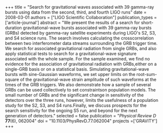+++
title = "Search for gravitational waves associated with 39 gamma-ray bursts using data from the second, third, and fourth LIGO runs"
date = 2008-03-01
authors = ["LIGO Scientific Collaboration"]
publication_types = ['article-journal']
abstract = "We present the results of a search for short-duration gravitational-wave bursts associated with 39 gamma-ray bursts (GRBs) detected by gamma-ray satellite experiments during LIGO's S2, S3, and S4 science runs. The search involves calculating the crosscorrelation between two interferometer data streams surrounding the GRB trigger time. We search for associated gravitational radiation from single GRBs, and also apply statistical tests to search for a gravitational-wave signature associated with the whole sample. For the sample examined, we find no evidence for the association of gravitational radiation with GRBs,either on a single-GRB basis or on a statistical basis. Simulating gravitational-wave bursts with sine-Gaussian waveforms, we set upper limits on the root-sum-square of the gravitational-wave strain amplitude of such waveforms at the times of the GRB triggers. We also demonstrate how a sample of several GRBs can be used collectively to set constraintson population models. The small number of GRBs and the significant change in sensitivity of the detectors over the three runs, however, limits the usefulness of a population study for the S2, S3, and S4 runs.Finally, we discuss prospects for the search sensitivity for the ongoing S5 run, and beyond for the next generation of detectors."
selected = false
publication = "*Physical Review D* **77**(6), 062004"
doi = "10.1103/PhysRevD.77.062004"
projects =['GRAVITY']
+++
